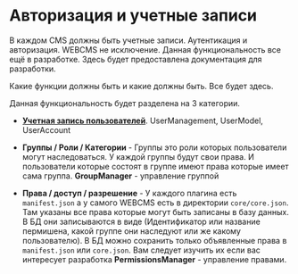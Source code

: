 # Авторизация и учетные записи

В каждом CMS должны быть учетные записи. Аутентикация и авторизация.
WEBCMS не исключение. Данная функциональность все ещё в разработке.
Здесь будет предоставлена документация для разработки.

Какие функции должны быть и какие должны быть. Все будет здесь.

Данная функциональность будет разделена на 3 категории. 

- [**Учетная запись пользователей**](UserManager/). UserManagement, UserModel, UserAccount

- **Группы / Роли / Категории** - Группы это роли которых пользователи могут наследоваться. У каждой группы будут свои права. И пользователи которые состоят в группе имеют права которые имеет сама группа. **GroupManager** - управление группой

- **Права / доступ / разрешение** - У каждого плагина есть `manifest.json` а у самого WEBCMS есть в директории `core/core.json`. Там указаны все права которые могут быть записаны в базу данных. В БД они записываются в виде (Идентификатор или название пермишена, какой группе они наследуют или же какому пользователю). В БД можно сохранить только объявленные права в `manifest.json` или `core.json`. Вам следует изучить их если вас интересует разработка **PermissionsManager** - управление правами.